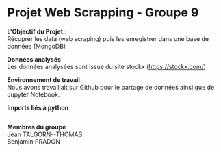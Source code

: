 # Projet Web Scrapping - Groupe 9

**L'Objectif du Projet** :  <br />
Récuprer les data (web scraping) puis les enregistrer dans une base de données (MongoDB) <br />

**Données analysés** <br />
Les données analysées sont issue du site stockx (https://stockx.com/) <br />

**Environnement de travail** <br />
Nous avons travaillait sur Github pour le partage de données ainsi que de Jupyter Notebook. <br />

**Imports liés à python** <br />

``` 

```

**Membres du groupe** <br />
Jean TALGORN--THOMAS <br />
Benjamin PRADON
